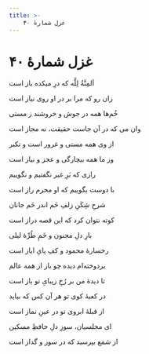```yaml
---
title: >-
    غزل شمارهٔ ۴۰
---
```

# غزل شمارهٔ ۴۰

<div class="b" id="bn1"><div class="m1"><p>اَلمِنَّةُ لِلَّه که درِ میکده باز است</p></div>
<div class="m2"><p>زان رو که مرا بر در او روی نیاز است</p></div></div>
<div class="b" id="bn2"><div class="m1"><p>خُم‌ها همه در جوش و خروشند ز مستی</p></div>
<div class="m2"><p>وان می که در آن جاست حقیقت، نه مجاز است</p></div></div>
<div class="b" id="bn3"><div class="m1"><p>از وی همه مستی و غرور است و تکبر</p></div>
<div class="m2"><p>وز ما همه بیچارگی و عجز و نیاز است</p></div></div>
<div class="b" id="bn4"><div class="m1"><p>رازی که بَرِ غیر نگفتیم و نگوییم</p></div>
<div class="m2"><p>با دوست بگوییم که او محرم راز است</p></div></div>
<div class="b" id="bn5"><div class="m1"><p>شرحِ شِکَنِ زلفِ خَم اندر خَم جانان</p></div>
<div class="m2"><p>کوته نتوان کرد که این قصه دراز است</p></div></div>
<div class="b" id="bn6"><div class="m1"><p>بارِ دلِ مجنون و خَمِ طُرِّهٔ لیلی</p></div>
<div class="m2"><p>رخسارهٔ محمود و کفِ پایِ ایاز است</p></div></div>
<div class="b" id="bn7"><div class="m1"><p>بردوخته‌ام دیده چو باز از همه عالم</p></div>
<div class="m2"><p>تا دیدهٔ من بر رُخِ زیبایِ تو باز است</p></div></div>
<div class="b" id="bn8"><div class="m1"><p>در کعبهٔ کوی تو هر آن کس که بیاید</p></div>
<div class="m2"><p>از قبلهٔ ابروی تو در عینِ نماز است</p></div></div>
<div class="b" id="bn9"><div class="m1"><p>ای مجلسیان، سوزِ دلِ حافظِ مسکین</p></div>
<div class="m2"><p>از شمع بپرسید که در سوز و گداز است</p></div></div>